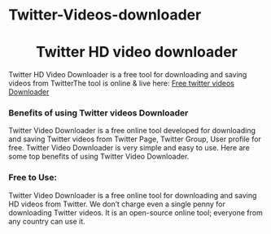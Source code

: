 # Twitter-Videos-downloader
# <div align="center">Twitter HD video downloader </div>  
  

Twitter HD Video Downloader is a free tool for downloading and saving videos from TwitterThe tool is online & live here: [Free twitter videos Downloader](https://hdstockimages.com/twitter-downloader/)  
  


### Benefits of using Twitter videos Downloader  
Twitter Video Downloader is a free online tool developed for downloading and saving Twitter videos from Twitter Page, Twitter Group, User profile for free. Twitter Video Downloader is very simple and easy to use. Here are some top benefits of using Twitter Video Downloader.  
 
 ### Free to Use: 
Twitter Video Downloader is a free online tool for downloading and saving HD videos from Twitter. We don’t charge even a single penny for downloading Twitter videos. It is an open-source online tool; everyone from any country can use it. 
<br/>  


  


